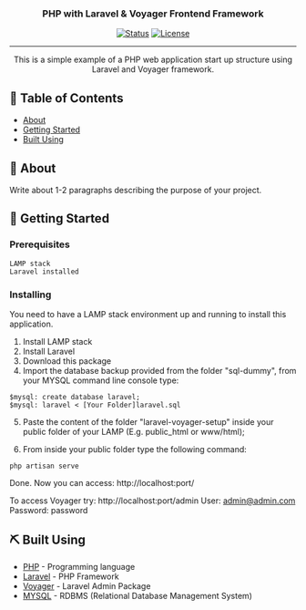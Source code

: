 <h3 align="center">PHP with Laravel & Voyager Frontend Framework</h3>

<div align="center">

[![Status](https://img.shields.io/badge/status-active-success.svg)]()
[![License](https://img.shields.io/badge/license-MIT-blue.svg)](/LICENSE)

</div>

---

<p align="center"> This is a simple example of a PHP web application start up structure using Laravel and Voyager framework.
    <br>
</p>

## 📝 Table of Contents

- [About](#about)
- [Getting Started](#getting_started)
- [Built Using](#built_using)

## 🧐 About <a name = "about"></a>

Write about 1-2 paragraphs describing the purpose of your project.

## 🏁 Getting Started <a name = "getting_started"></a>

### Prerequisites

```
LAMP stack
Laravel installed
```

### Installing

You need to have a LAMP stack environment up and running to install this application.

1) Install LAMP stack
2) Install Laravel
3) Download this package
4) Import the database backup provided from the folder "sql-dummy", from your MYSQL command line console type:
```
$mysql: create database laravel; 
$mysql: laravel < [Your Folder]laravel.sql
```

5) Paste the content of the folder "laravel-voyager-setup" inside your public folder of your LAMP (E.g. public_html or www/html);

6) From inside your public folder type the following command:
```
php artisan serve
```

Done. Now you can access: http://localhost:port/

To access Voyager try: http://localhost:port/admin
User: admin@admin.com
Password: password

## ⛏️ Built Using <a name = "built_using"></a>

- [PHP](https://www.php.net/) - Programming language
- [Laravel](https://laravel.com/) - PHP Framework
- [Voyager](https://voyager.devdojo.com/) - Laravel Admin Package
- [MYSQL](https://www.mysql.com/) - RDBMS (Relational Database Management System)

